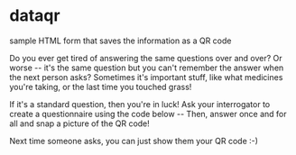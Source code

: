 # dataqr
sample HTML form that saves the information as a QR code

Do you ever get tired of answering the same questions over and over?
Or worse -- it's the same question but you can't remember the answer when the next person asks?
Sometimes it's important stuff, like what medicines you're taking, or the last time you touched grass!

If it's a standard question, then you're in luck!
Ask your interrogator to create a questionnaire using the code below -- Then, answer once and for all and snap a picture of the QR code!

Next time someone asks, you can just show them your QR code :-)
